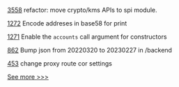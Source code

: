 
[3558](https://github.com/hyperledger/aries-framework-go/pull/3558) refactor: move crypto/kms APIs to spi module.

[1272](https://github.com/hyperledger/solang/pull/1272) Encode addreses in base58 for print

[1271](https://github.com/hyperledger/solang/pull/1271) Enable the `accounts` call argument for constructors

[862](https://github.com/hyperledger-labs/business-partner-agent/pull/862) Bump json from 20220320 to 20230227 in /backend

[453](https://github.com/hyperledger-labs/fabric-operations-console/pull/453) change proxy route cor settings


[See more >>>](https://start-here.hyperledger.org/pull-requests)
